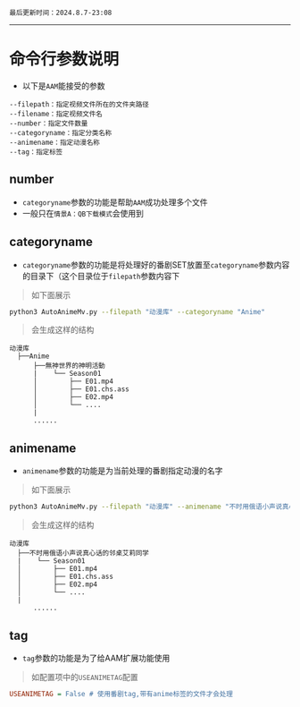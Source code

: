 `最后更新时间：2024.8.7-23:08` 
***

# 命令行参数说明
* 以下是`AAM`能接受的参数
```
--filepath：指定视频文件所在的文件夹路径
--filename：指定视频文件名
--number：指定文件数量 
--categoryname：指定分类名称 
--animename：指定动漫名称 
--tag：指定标签 
```

## number
* `categoryname`参数的功能是帮助`AAM`成功处理多个文件
* 一般只在`情景A：QB下载模式`会使用到

## categoryname
* `categoryname`参数的功能是将处理好的番剧SET放置至`categoryname`参数内容的目录下（这个目录位于`filepath`参数内容下
> 如下面展示
```bash
python3 AutoAnimeMv.py --filepath "动漫库" --categoryname "Anime"
```
> 会生成这样的结构
```
动漫库
  ├──Anime
      ├──無神世界的神明活動
      |    └── Season01  
      │        ├── E01.mp4
      │        ├── E01.chs.ass
      │        ├── E02.mp4
      │        └── ....
      |
      ......
```
## animename
* `animename`参数的功能是为当前处理的番剧指定动漫的名字
> 如下面展示
```bash
python3 AutoAnimeMv.py --filepath "动漫库" --animename "不时用俄语小声说真心话的邻桌艾莉同学"
```
> 会生成这样的结构
```
动漫库
  ├──不时用俄语小声说真心话的邻桌艾莉同学
  |    └── Season01  
  │        ├── E01.mp4
  │        ├── E01.chs.ass
  │        ├── E02.mp4
  │        └── ....
  |
      ......
```
## tag
* `tag`参数的功能是为了给AAM扩展功能使用
> 如配置项中的`USEANIMETAG`配置
```ini
USEANIMETAG = False # 使用番剧tag,带有anime标签的文件才会处理
```
